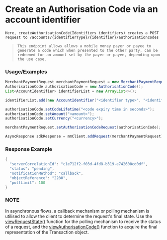 # Create an Authorisation Code via an account identifier

`Here, createAuthorisationCode(Identifiers identifiers) creates a POST request to /accounts/{identifierType}/{identifier}/authorisationcodes`

> `This endpoint allows allows a mobile money payer or payee to generate a code which when presented to the other party, can be redeemed for an amount set by the payer or payee, depending upon the use case.`

### Usage/Examples

```java
MerchantPaymentRequest merchantPaymentRequest = new MerchantPaymentRequest();
AuthorisationCode authorisationCode = new AuthorisationCode();
List<AccountIdentifier> identifierList = new ArrayList<>();

identifierList.add(new AccountIdentifier("<identifier type>", "<identifier type value>"));

authorisationCode.setCodeLifetime("<code expiry time in seconds>");
authorisationCode.setAmount("<amount>");
authorisationCode.setCurrency("<currency>");

merchantPaymentRequest.setAuthorisationCodeRequest(authorisationCode);

AsyncResponse sdkResponse = mmClient.addRequest(merchantPaymentRequest).addCallBack("<Place your callback URL>").createAuthorisationCode(new Identifiers(identifierList));
```

### Response Example

```java
{
  "serverCorrelationId": "c1e712f2-f03d-4fd8-b319-e742608cd0df",
  "status": "pending",
  "notificationMethod": "callback",
  "objectReference": "2280",
  "pollLimit": 100
}
```

### NOTE

In asynchronous flows, a callback mechanism or polling mechanism is utilised to allow the client to determine the request's final state.
Use the <a href="docs/merchantPayment/viewRequestState.Readme.md">viewRequestState()</a> function for the polling mechanism to receive the status of a request, and the <a href="docs/merchantPayment/viewAuthorisationCode.Readme.md">viewAuthorisationCode()</a>
function to acquire the final representation of the Transaction object.